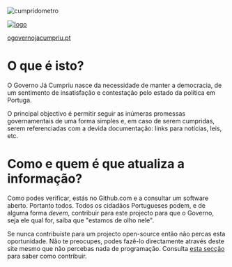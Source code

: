 ![cumpridometro](https://img.shields.io/badge/dynamic/json?url=https%3A%2F%2Fgithub.com%2Fandrepcg%2Fo-governo-ja-cumpriu%2Fraw%2Fmain%2Fcumpridometro.json&query=%24.text&label=Cumprid%C3%B3metro&color=blue)


[![logo](https://github.com/andrepcg/o-governo-ja-cumpriu/assets/405387/e207f71f-e8bc-4450-aa60-5b90311625e5)]((https://ogovernojacumpriu.pt))

[ogovernojacumpriu.pt](https://ogovernojacumpriu.pt)

# O que é isto?

O Governo Já Cumpriu nasce da necessidade de manter a democracia, de um sentimento de insatisfação e contestação pelo estado da política em Portuga.

O principal objectivo é permitir seguir as inúmeras promessas governamentais de uma forma simples e, em caso de serem cumpridas, serem referenciadas com a devida documentação: links para notícias, leis, etc.

# Como e quem é que atualiza a informação?

Como podes verificar, estás no Github.com e a consultar um software aberto. Portanto todos. Todos os cidadãos Portugueses podem, e de alguma forma _devem_, contribuir para este projecto para que o Governo, seja ele qual for, saiba que "estamos de olho nele".

Se nunca contribuíste para um projecto open-source então não percas esta oportunidade. Não te preocupes, podes fazê-lo directamente através deste site mesmo que não percebas nada de programação. Consulta [esta secção](CONTRIBUTING.md) para saber como contribuir.
